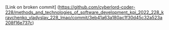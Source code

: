 [Link on broken commit] (https://github.com/cyberlord-coder-228/methods_and_technologies_of_software_development_kpi_2022_228_kravchenko_vladyslav_228_lmao/commit/3eb41a63a180ac1f30d45c32a523a208f16e737c)
